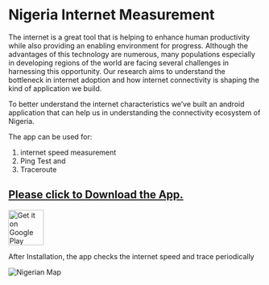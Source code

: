# Nigeria Internet Measurement

The internet is a great tool that is helping to enhance human productivity while also providing an enabling environment for progress. Although the advantages of this technology are numerous, many populations especially in developing regions of the world are facing several challenges in harnessing this opportunity. Our research aims to understand the bottleneck in internet adoption and how internet connectivity is shaping the kind of application we build.  

To better understand the internet characteristics we’ve built an android application that can help us in understanding the connectivity ecosystem of Nigeria. 

The app can be used for:
  1. internet speed measurement
  2. Ping Test and 
  3. Traceroute 
  
## [Please click to Download the App.](NigTool.apk)
[<img src="https://play.google.com/intl/en_us/badges/images/generic/en-play-badge.png"
     alt="Get it on Google Play"
     height="70">](NigTool.apk)
 
 After Installation, the app checks the internet speed and trace periodically


![Nigerian Map](https://upload.wikimedia.org/wikipedia/commons/d/d2/Nigeria_political.png)



